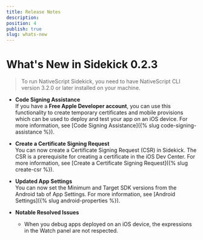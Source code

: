 ```yaml
---
title: Release Notes
description: 
position: 4
publish: true
slug: whats-new
---
```


# What's New in Sidekick 0.2.3

> To run NativeScript Sidekick, you need to have NativeScript CLI version 3.2.0 or later installed on your machine. 

* **Code Signing Assistance**<br/> If you have a **Free Apple Developer account**, you can use this functionality to create temporary certificates and  mobile provisions which can be used to deploy and test your app on an iOS device. For more information, see [Code Signing Assistance]({% slug code-signing-assistance %}).

* **Create a Certificate Signing Request**<br/> You can now create a Certificate Signing Request (CSR) in Sidekick. The CSR is a prerequisite for creating a certificate in the iOS Dev Center. For more information, see [Create a Certificate Signing Request]({% slug create-csr %}).

* **Updated App Settings**<br/> You can now set the Minimum and Target SDK versions from the Android tab of App Settings. For more information, see [Android Settings]({% slug android-properties %}).

* **Notable Resolved Issues**
	* When you debug apps deployed on an iOS device, the expressions in the Watch panel are not respected.
